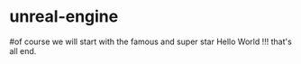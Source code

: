 # unreal-engine
#of course we will start with the famous and super star        Hello World !!! 
that's all end.
